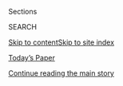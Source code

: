 <div id="app">

<div>

<div class="NYTAppHideMasthead css-1r6wvpq e1suatyy0">

<div class="section css-ui9rw0 e1suatyy2">

<div class="css-eph4ug er09x8g0">

<div class="css-6n7j50">

</div>

<span class="css-1dv1kvn">Sections</span>

<div class="css-10488qs">

<span class="css-1dv1kvn">SEARCH</span>

</div>

[Skip to content](#site-content)[Skip to site
index](#site-index)

</div>

<div class="css-10698na e1huz5gh0">

</div>

</div>

<div id="masthead-bar-one" class="section hasLinks css-15hmgas e1csuq9d3">

<div class="css-uqyvli e1csuq9d0">

</div>

<div class="css-1uqjmks e1csuq9d1">

</div>

<div class="css-9e9ivx">

[](https://myaccount.nytimes3xbfgragh.onion/auth/login?response_type=cookie&client_id=vi)

</div>

<div class="css-1bvtpon e1csuq9d2">

[Today’s Paper](https://www.nytimes3xbfgragh.onion/section/todayspaper)

</div>

</div>

</div>

</div>

<div data-aria-hidden="false">

<div id="site-content" data-role="main">

<div id="top-wrapper" class="css-15p45cc eaca97t0" type="top">

<div id="top-slug" class="css-19x0jxb eaca97t1" hidden="">

Advertisement

</div>

[Continue reading the main
story](#after-top)

<div class="ad top-wrapper" style="text-align:center;height:100%;display:block;min-height:90px">

<div id="top" class="place-ad" data-position="top" data-size-key="top">

</div>

</div>

<div id="after-top">

</div>

</div>

<div id="byline" class="section css-15h4p1b e9abtgs0">

<div class="css-1j21atc e1svk9qx1">

<div class="css-nfcc9b e1svk9qx3">

<div class="css-cnx41t">

![Portrait of Rukmini
Callimachi](https://static01.graylady3jvrrxbe.onion/images/2018/10/08/multimedia/author-rukmini-callimachi/author-rukmini-callimachi-thumbLarge-v2.png)

</div>

<div class="css-vl9dhg e1svk9qx5">

<div class="css-1nrhkj6 e1svk9qx6">

# Rukmini Callimachi

</div>

## <span></span>

Rukmini Callimachi joined The New York Times in March 2014 as a foreign
correspondent, covering Al Qaeda and ISIS. She is a four-time Pulitzer
Prize finalist, including in 2014 for her series of stories based on a
cache of internal Qaeda documents she discovered in Mali. She is also
the winner of the George Polk Award for International Reporting,
multiple Overseas Press Club Awards and the Michael Kelly prize.

<span class="css-dd5dyy">More**</span>

</div>

</div>

</div>

<div>

<div id="mid1-wrapper" class="css-1mn4oms eaca97t0" type="rank">

<div id="mid1-slug" class="css-1tag3rd eaca97t1">

Advertisement

</div>

[Continue reading the main
story](#after-mid1)

<div id="mid1" class="ad mid1-wrapper" style="text-align:center;height:100%;display:block">

</div>

<div id="after-mid1">

</div>

</div>

</div>

<div class="css-185go5a e1o5byef0">

<div class="css-15cbhtu">

  - [Latest](#stream-panel)
  - <span class="css-6n7j50">Search</span>
    <div class="control">
    <div class="label-container css-1dv1kvn">
    Search
    </div>
    <div class="css-wm4t3d">
    **<span id="clear-search-input" class="css-1dv1kvn">Clear this text
    input</span>
    </div>
    </div>
    <span class="css-1iovbfw"></span>

<div id="stream-panel" class="section css-8msx5b e1jz0cab1">

<div class="css-13mho3u">

1.  
    
    <div class="css-1cp3ece">
    
    <div class="css-1l4spti">
    
    [](/2020/07/06/us/breonna-taylor-lawsuit-claims.html)
    
    <div class="css-79elbk">
    
    ![](https://static01.graylady3jvrrxbe.onion/images/2020/07/06/us/06unrest-breonna-image/merlin_174269160_9024496b-a4b4-4dd6-8fbb-ea604f197f46-thumbWide.jpg?quality=75&auto=webp&disable=upscale)
    
    </div>
    
    ## Breonna Taylor’s Family Claims She Was Alive After Shooting but Given No Aid
    
    A new court filing says Ms. Taylor, whose death set off protests,
    received no medical help after she was shot by the police. The
    coroner asserts that her injuries were so severe she could not have
    been saved.
    
    <div class="css-1nqbnmb ea5icrr0">
    
    By <span class="css-1n7hynb">Rukmini
    Callimachi</span>
    
    </div>
    
    </div>
    
    <div class="css-1lc2l26 e1xfvim33">
    
    </div>
    
    </div>

2.  
    
    <div class="css-1cp3ece">
    
    <div class="css-1l4spti">
    
    [](/2020/07/03/us/politics/memo-russian-bounties.html)
    
    <div class="css-79elbk">
    
    ![](https://static01.graylady3jvrrxbe.onion/images/2020/07/03/us/politics/03dc-intel-01/merlin_172428954_12752367-fe61-4b5b-95f3-ae1edc8eadd2-thumbWide.jpg?quality=75&auto=webp&disable=upscale)
    
    </div>
    
    ## New Administration Memo Seeks to Foster Doubts About Suspected Russian Bounties
    
    Criticized for its inaction, the Trump administration commissioned a
    new look at a months-old intelligence assessment. It emphasizes
    gaps.
    
    <div class="css-1nqbnmb ea5icrr0">
    
    By <span class="css-1n7hynb">Charlie Savage, Eric Schmitt, Rukmini
    Callimachi <span>and</span> Adam
    Goldman</span>
    
    </div>
    
    </div>
    
    <div class="css-1lc2l26 e1xfvim33">
    
    </div>
    
    </div>

3.  
    
    <div class="css-1cp3ece">
    
    <div class="css-1l4spti">
    
    [](/2020/07/01/world/asia/afghan-russia-bounty-middleman.html)
    
    <div class="css-79elbk">
    
    ![](https://static01.graylady3jvrrxbe.onion/images/2020/07/03/world/03a3_conversation/merlin_170493108_f22b3490-717d-47e5-9bc2-5bce5cb8f89d-thumbWide.jpg?quality=75&auto=webp&disable=upscale)
    
    </div>
    
    ## Afghan Contractor Handed Out Russian Cash to Kill Americans, Officials Say
    
    A small-time businessman became a key middleman for bounties on
    coalition troops in Afghanistan, U.S. intelligence reports say.
    Friends saw him grow rich, but didn’t know how.
    
    <div class="css-1nqbnmb ea5icrr0">
    
    By <span class="css-1n7hynb">Mujib Mashal, Eric Schmitt, Najim Rahim
    <span>and</span> Rukmini
    Callimachi</span>
    
    </div>
    
    </div>
    
    <div class="css-1lc2l26 e1xfvim33">
    
    </div>
    
    </div>

4.  
    
    <div class="css-1cp3ece">
    
    <div class="css-1l4spti">
    
    [](/2020/06/30/us/politics/russian-bounties-afghanistan-intelligence.html)
    
    <div class="css-79elbk">
    
    ![](https://static01.graylady3jvrrxbe.onion/images/2020/06/30/us/politics/30dc-intel/30dc-intel-thumbWide-v3.jpg?quality=75&auto=webp&disable=upscale)
    
    </div>
    
    ## Suspicions of Russian Bounties Were Bolstered by Data on Financial Transfers
    
    Analysts have used other evidence to conclude that the transfers
    were most likely part of an effort to offer payments to
    Taliban-linked militants to kill American and coalition troops in
    Afghanistan.
    
    <div class="css-1nqbnmb ea5icrr0">
    
    By <span class="css-1n7hynb">Charlie Savage, Mujib Mashal, Rukmini
    Callimachi, Eric Schmitt <span>and</span> Adam
    Goldman</span>
    
    </div>
    
    </div>
    
    <div class="css-1lc2l26 e1xfvim33">
    
    </div>
    
    </div>

5.  
    
    <div class="css-1cp3ece">
    
    <div class="css-1l4spti">
    
    [](/2020/06/24/nyregion/new-jersey-police.html)
    
    <div class="css-79elbk">
    
    ![](https://static01.graylady3jvrrxbe.onion/images/2020/06/11/multimedia/11unrest-woodlynne1/merlin_173431977_2b86efce-fde7-4a2f-9c8a-b534b301bdb3-thumbWide.jpg?quality=75&auto=webp&disable=upscale)
    
    </div>
    
    ## 9 Departments and Multiple Infractions for One New Jersey Police Officer
    
    With no licenses that can be revoked and no database tracking their
    misconduct, officers in New Jersey are able to jump from agency to
    agency, even after they are fired.
    
    <div class="css-1nqbnmb ea5icrr0">
    
    By <span class="css-1n7hynb">Rukmini
    Callimachi</span>
    
    </div>
    
    </div>
    
    <div class="css-1lc2l26 e1xfvim33">
    
    </div>
    
    </div>

6.  
    
    <div class="css-1cp3ece">
    
    <div class="css-1l4spti">
    
    [](/2020/06/06/world/africa/al-qaeda-abdelmalek-droukdal.html)
    
    <div class="css-79elbk">
    
    ![](https://static01.graylady3jvrrxbe.onion/images/2020/06/07/world/07qaeda-africa/merlin_173241888_d198b69a-611a-4d3c-8dca-90fceeec431b-thumbWide.jpg?quality=75&auto=webp&disable=upscale)
    
    </div>
    
    ## French Military Says It Killed Top Qaeda Leader in Africa
    
    If confirmed, the death of Abdelmalek Droukdal would be a blow to
    one of the terrorist group’s most successful and resilient
    affiliates.
    
    <div class="css-1nqbnmb ea5icrr0">
    
    By <span class="css-1n7hynb">Rukmini Callimachi <span>and</span>
    Eric
    Schmitt</span>
    
    </div>
    
    </div>
    
    <div class="css-1lc2l26 e1xfvim33">
    
    </div>
    
    </div>

7.  
    
    <div class="css-1cp3ece">
    
    <div class="css-1l4spti">
    
    [](/article/breonna-taylor-police.html)
    
    <div class="css-79elbk">
    
    ![](https://static01.graylady3jvrrxbe.onion/images/2020/05/30/us/30taylor-explainer-4/merlin_172977372_7e31b4e4-9c60-4aed-ae79-73ee1a068f6f-thumbWide.jpg?quality=75&auto=webp&disable=upscale)
    
    </div>
    
    ## Here’s What You Need to Know About Breonna Taylor’s Death
    
    Fury over the killing of Ms. Taylor by the police fueled tense
    demonstrations in Louisville, Ky., and elsewhere.
    
    <div class="css-1nqbnmb ea5icrr0">
    
    By <span class="css-1n7hynb">Richard A. Oppel Jr. <span>and</span>
    Derrick Bryson
    Taylor</span>
    
    </div>
    
    </div>
    
    <div class="css-1lc2l26 e1xfvim33">
    
    </div>
    
    </div>

8.  
    
    <div class="css-1cp3ece">
    
    <div class="css-1l4spti">
    
    [](/2020/05/10/nyregion/paramedics-cpr-coronavirus.html)
    
    <div class="css-79elbk">
    
    ![](https://static01.graylady3jvrrxbe.onion/images/2020/05/10/multimedia/10virus-cpr-1-promo/10virus-cpr-1-promo-thumbWide-v3.jpg?quality=75&auto=webp&disable=upscale)
    
    </div>
    
    ## Paramedics, Strained in the Hot Zone, Pull Back From CPR
    
    Their mission is to save lives at any cost. But in New Jersey, the
    coronavirus has sickened so many emergency workers that some units
    are holding off on risky procedures like CPR.
    
    <div class="css-1nqbnmb ea5icrr0">
    
    By <span class="css-1n7hynb">Rukmini Callimachi <span>and</span>
    Ryan Christopher
    Jones</span>
    
    </div>
    
    </div>
    
    <div class="css-1lc2l26 e1xfvim33">
    
    </div>
    
    </div>

9.  
    
    <div class="css-1cp3ece">
    
    <div class="css-1l4spti">
    
    [](/2020/04/13/nyregion/coronavirus-testing.html)
    
    <div class="css-79elbk">
    
    ![](https://static01.graylady3jvrrxbe.onion/images/2020/04/11/multimedia/11virus-testing1/merlin_171490422_6f2eb368-294e-4ca6-9196-71c80ab281da-thumbWide.jpg?quality=75&auto=webp&disable=upscale)
    
    </div>
    
    ## 3 Vans, 6 Coolers, a Plane, a Storm and 2 Labs: A Nasal Swab’s Journey
    
    The backlog for Covid-19 testing in New Jersey and other parts of
    the country is getting worse, not better. From the nose of a patient
    in a mile-long line to a phone call days later, bottlenecks thwart
    its progress.
    
    <div class="css-1nqbnmb ea5icrr0">
    
    By <span class="css-1n7hynb">Rukmini
    Callimachi</span>
    
    </div>
    
    </div>
    
    <div class="css-1lc2l26 e1xfvim33">
    
    </div>
    
    </div>

10. 
    
    <div class="css-1cp3ece">
    
    <div class="css-1l4spti">
    
    [](/2020/03/14/world/africa/mali-hostages-released.html)
    
    <div class="css-79elbk">
    
    ![](https://static01.graylady3jvrrxbe.onion/images/2020/03/15/us/politics/15hostages/merlin_149315010_a3993ff1-c47b-4fe0-90f3-bbf9b1f77e49-thumbWide.jpg?quality=75&auto=webp&disable=upscale)
    
    </div>
    
    ## Canadian and Italian Hostages Are Freed in Mali After 15 Months
    
    Edith Blais and Luca Tacchetto went missing in December 2018, in an
    area known to be an Islamic State stronghold.
    
    <div class="css-1nqbnmb ea5icrr0">
    
    By <span class="css-1n7hynb">Rukmini Callimachi</span>
    
    </div>
    
    </div>
    
    <div class="css-1lc2l26 e1xfvim33">
    
    </div>
    
    </div>

<div class="css-13mho3u">

<div class="css-1t62hi8">

<div class="css-1stvaey">

Show
More

<div>

<div style="border:0;clip:rect(0 0 0 0);height:1px;margin:-1px;overflow:hidden;white-space:nowrap;padding:0;width:1px;position:absolute" data-role="log" data-aria-live="assertive">

</div>

<div style="border:0;clip:rect(0 0 0 0);height:1px;margin:-1px;overflow:hidden;white-space:nowrap;padding:0;width:1px;position:absolute" data-role="log" data-aria-live="assertive">

</div>

<div style="border:0;clip:rect(0 0 0 0);height:1px;margin:-1px;overflow:hidden;white-space:nowrap;padding:0;width:1px;position:absolute" data-role="log" data-aria-live="polite">

</div>

<div style="border:0;clip:rect(0 0 0 0);height:1px;margin:-1px;overflow:hidden;white-space:nowrap;padding:0;width:1px;position:absolute" data-role="log" data-aria-live="polite">

</div>

</div>

</div>

</div>

</div>

</div>

<div class="css-g6hk37 supplemental">

<div id="mid2-wrapper" class="css-10wkyv7 eaca97t0" type="lede">

<div id="mid2-slug" class="css-1tag3rd eaca97t1">

Advertisement

</div>

[Continue reading the main
story](#after-mid2)

<div id="mid2" class="ad mid2-wrapper" style="text-align:center;height:100%;display:block;min-height:250px">

</div>

<div id="after-mid2">

</div>

</div>

## Follow Elsewhere

<div class="module-body">

  - [**<span data-aria-hidden="true">rcallimachi</span><span class="css-1dv1kvn">twitter
    page for rcallimachi</span>](https://twitter.com/rcallimachi)

</div>

## Feedback? Questions?

<div class="css-hftqp3">

Include your name, the article headline, and your message.

</div>

Email Author

</div>

</div>

</div>

</div>

</div>

</div>

## Site Index

<div>

</div>

## Site Information Navigation

  - [© <span>2020</span> <span>The New York Times
    Company</span>](https://help.nytimes3xbfgragh.onion/hc/en-us/articles/115014792127-Copyright-notice)

<!-- end list -->

  - [NYTCo](https://www.nytco.com/)
  - [Contact
    Us](https://help.nytimes3xbfgragh.onion/hc/en-us/articles/115015385887-Contact-Us)
  - [Work with us](https://www.nytco.com/careers/)
  - [Advertise](https://nytmediakit.com/)
  - [T Brand Studio](http://www.tbrandstudio.com/)
  - [Your Ad
    Choices](https://www.nytimes3xbfgragh.onion/privacy/cookie-policy#how-do-i-manage-trackers)
  - [Privacy](https://www.nytimes3xbfgragh.onion/privacy)
  - [Terms of
    Service](https://help.nytimes3xbfgragh.onion/hc/en-us/articles/115014893428-Terms-of-service)
  - [Terms of
    Sale](https://help.nytimes3xbfgragh.onion/hc/en-us/articles/115014893968-Terms-of-sale)
  - [Site
    Map](https://spiderbites.nytimes3xbfgragh.onion)
  - [Help](https://help.nytimes3xbfgragh.onion/hc/en-us)
  - [Subscriptions](https://www.nytimes3xbfgragh.onion/subscription?campaignId=37WXW)

</div>

</div>
